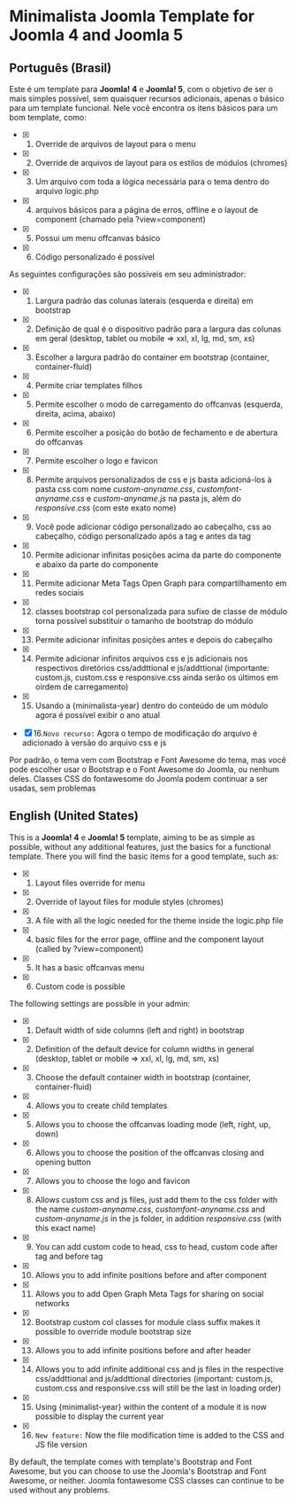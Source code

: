 # Minimalista  Joomla Template for Joomla 4 and Joomla 5

## Português (Brasil)
<!-- definição  e descrição do template -->
Este é um template para **Joomla! 4** e **Joomla! 5**, com o objetivo de ser o mais simples possível, sem quaisquer recursos adicionais, apenas o básico para um template funcional.
Nele você encontra os itens básicos para um bom template, como:
- [x] 1. Override de arquivos de layout para o menu
- [x] 2. Override de arquivos de layout para os estilos de módulos (chromes)
- [x] 3. Um arquivo com toda a lógica necessária para o tema dentro do arquivo logic.php
- [x] 4. arquivos básicos para a página de erros, offline e o layout de component (chamado pela ?view=component)
- [x] 5. Possui um menu offcanvas básico
- [x] 6. Código personalizado é possível

As seguintes configurações são possíveis em seu administrador:
- [x] 1. Largura padrão das colunas laterais (esquerda e direita) em bootstrap
- [x] 2. Definição de qual é o dispositivo padrão para a largura das colunas em geral (desktop, tablet ou mobile => xxl, xl, lg, md, sm, xs)
- [x] 3. Escolher a largura padrão do container em bootstrap (container, container-fluid)
- [x] 4. Permite criar templates filhos
- [x] 5. Permite escolher o modo de carregamento do offcanvas (esquerda, direita, acima, abaixo)
- [x] 6. Permite escolher a posição do botão de fechamento e de abertura do offcanvas
- [x] 7. Permite escolher o logo e favicon
- [x] 8. Permite arquivos personalizados de css e js basta adicioná-los à pasta css com nome *custom-anyname.css*, *customfont-anyname.css* e *custom-anyname.js* na pasta js, além do *responsive.css* (com este exato nome)
- [x] 9. Você pode adicionar código personalizado ao cabeçalho, css ao cabeçalho, código personalizado após a tag <body> e antes da tag </body>
- [x] 10. Permite adicionar infinitas posições acima da parte do componente e abaixo da parte do componente
- [x] 11. Permite adicionar Meta Tags Open Graph para compartilhamento em redes sociais
- [x] 12. classes bootstrap col personalizada para sufixo de classe de módulo torna possível substituir o tamanho de bootstrap do módulo
- [x] 13. Permite adicionar infinitas posições antes e depois do cabeçalho
- [x] 14. Permite adicionar infinitos arquivos css e js adicionais nos respectivos diretórios css/addttional e js/addttional (importante: custom.js, custom.css e responsive.css ainda serão os últimos em oirdem de carregamento)
- [x] 15. Usando a {minimalista-year} dentro do conteúdo de um módulo agora é possível exibir o ano atual
- [x] 16.``` Novo recurso: ``` Agora o tempo de modificação do arquivo é adicionado à versão do arquivo css e js


Por padrão, o tema vem com Bootstrap e Font Awesome do tema, mas você pode escolher usar o Bootstrap e o Font Awesome do Joomla, ou nenhum deles. Classes CSS do fontawesome do Joomla podem continuar a ser usadas, sem problemas



## English (United States)
<!-- definition and description of the template -->
<!-- template definition and description -->
This is a **Joomla! 4** e **Joomla! 5** template, aiming to be as simple as possible, without any additional features, just the basics for a functional template.
There you will find the basic items for a good template, such as:
- [x] 1. Layout files override for menu
- [x] 2. Override of layout files for module styles (chromes)
- [x] 3. A file with all the logic needed for the theme inside the logic.php file
- [x] 4. basic files for the error page, offline and the component layout (called by ?view=component)
- [x] 5. It has a basic offcanvas menu
- [x] 6. Custom code is possible

The following settings are possible in your admin:
- [x] 1. Default width of side columns (left and right) in bootstrap
- [x] 2. Definition of the default device for column widths in general (desktop, tablet or mobile => xxl, xl, lg, md, sm, xs)
- [x] 3. Choose the default container width in bootstrap (container, container-fluid)
- [x] 4. Allows you to create child templates
- [x] 5. Allows you to choose the offcanvas loading mode (left, right, up, down)
- [x] 6. Allows you to choose the position of the offcanvas closing and opening button
- [x] 7. Allows you to choose the logo and favicon
- [x] 8. Allows custom css and js files, just add them to the css folder with the name *custom-anyname.css*, *customfont-anyname.css* and *custom-anyname.js* in the js folder, in addition *responsive.css* (with this exact name)
- [x] 9. You can add custom code to head, css to head, custom code after <body> tag and before </body> tag
- [x] 10. Allows you to add infinite positions before and after component
- [x] 11. Allows you to add Open Graph Meta Tags for sharing on social networks 
- [x] 12. Bootstrap custom col classes for module class suffix makes it possible to override module bootstrap size
- [x] 13. Allows you to add infinite positions before and after header
- [x] 14. Allows you to add infinite additional css and js files in the respective css/addttional and js/addttional directories (important: custom.js, custom.css and responsive.css will still be the last in loading order)
- [x] 15. Using {minimalist-year} within the content of a module it is now possible to display the current year
- [x] 16. ```New feature:``` Now the file modification time is added to the CSS and JS file version


By default, the template comes with template's Bootstrap and Font Awesome, but you can choose to use the Joomla's Bootstrap and Font Awesome, or neither. Joomla fontawesome CSS classes can continue to be used without any problems.

